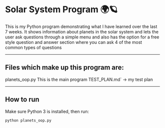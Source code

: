 # Solar System Program 🌍🪐

This is my Python program demonstrating what I have learned over the last 7 weeks. 
It shows information about planets in the solar system and lets the user ask questions through a simple menu and also has the option for a free style question
and answer section where you can ask 4 of the most common types of questions

---

## Files which make up this program are:
planets_oop.py This is the main program
TEST_PLAN.md` → my test plan

---

## How to run
Make sure Python 3 is installed, then run:

```bash
python planets_oop.py
